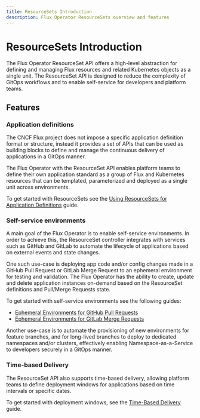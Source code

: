 ```yaml
---
title: ResourceSets Introduction
description: Flux Operator ResourceSets overview and features
---
```


# ResourceSets Introduction

The Flux Operator ResourceSet API offers a high-level abstraction for defining
and managing Flux resources and related Kubernetes objects as a single unit.
The ResourceSet API is designed to reduce the complexity of GitOps workflows
and to enable self-service for developers and platform teams.

## Features

### Application definitions

The CNCF Flux project does not impose a specific application definition format or structure,
instead it provides a set of APIs that can be used as building blocks to define and manage the
continuous delivery of applications in a GitOps manner.

The Flux Operator with the ResourceSet API enables platform teams to define their own application standard
as a group of Flux and Kubernetes resources that can be templated, parameterized and deployed as a
single unit across environments.

To get started with ResourceSets see the [Using ResourceSets for Application Definitions](./app-definition.md) guide.

### Self-service environments

A main goal of the Flux Operator is to enable self-service environments. In order to achieve this,
the ResourceSet controller integrates with services such as GitHub and GitLab to automate
the lifecycle of applications based on external events and state changes.

One such use-case is deploying app code and/or config changes made in a GitHub Pull Request
or GitLab Merge Request to an ephemeral environment for testing and validation.
The Flux Operator has the ability to create, update and delete application instances on-demand
based on the ResourceSet definitions and Pull/Merge Requests state.

To get started with self-service environments see the following guides:

- [Ephemeral Environments for GitHub Pull Requests](./github-pull-requests.md)
- [Ephemeral Environments for GitLab Merge Requests](./gitlab-merge-requests.md)

Another use-case is to automate the provisioning of new environments for feature branches,
and for long-lived branches to deploy to dedicated namespaces and/or clusters, effectively
enabling Namespace-as-a-Service to developers securely in a GitOps manner.

### Time-based Delivery

The ResourceSet API also supports time-based delivery, allowing platform teams to define
deployment windows for applications based on time intervals or specific dates.

To get started with deployment windows, see the [Time-Based Delivery](time-based-delivery.md) guide.
